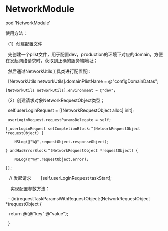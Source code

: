 # NetworkModule

pod 'NetworkModule'


使用方法：

（1）创建配置文件
 
    先创建一个plist文件，用于配置dev，production的环境下对应的domain，方便在发起网络请求时，获取到正确的服务端地址；
 
    然后通过NetworkUtils工具类进行配置配：
 
    [NetworkUtils networkUtils].domainPlistName = @"configDomainDatas";
 
    [NetworkUtils networkUtils].environment = @"dev";

（2）创建请求对象NetworkRequestObject类型；

    self.userLoginRequest = [[NetworkRequestObject alloc] init];
    
    _userLoginRequest.requestParamsDelegate = self;
    
    [_userLoginRequest setCompletionBlock:^(NetworkRequestObject *requestObject) {
    
        NSLog(@"%@",requestObject.responseObject);
        
    } andHasErrorBlock:^(NetworkRequestObject *requestObject) {
    
        NSLog(@"%@",requestObject.error);
        
    }];
    
    
    // 发起请求
    
    [self.userLoginRequest taskStart];
    
    
 实现配置参数方法：
 
    - (id)requestTaskParamsWithRequestObject:(NetworkRequestObject *)requestObject {
    
    return @{@"key":@"value"};
    
    }

